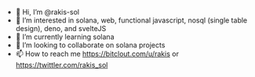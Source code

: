 - 👋 Hi, I’m @rakis-sol
- 👀 I’m interested in solana, web, functional javascript, nosql (single table design), deno, and svelteJS
- 🌱 I’m currently learning solana
- 💞️ I’m looking to collaborate on solana projects
- 📫 How to reach me https://bitclout.com/u/rakis or https://twittler.com/rakis_sol

<!---
rakis-eth/rakis-sol is a ✨ special ✨ repository because its `README.md` (this file) appears on your GitHub profile.
You can click the Preview link to take a look at your changes.
--->
